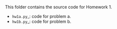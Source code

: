 This folder contains the source code for Homework 1.

- `hw1a.py`_: code for problem a.
- `hw1b.py`_: code for problem b.

